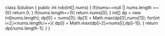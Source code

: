 class Solution {
    public int rob(int[] nums) {
        if(nums==null || nums.length == 0){
            return 0;
        }
        if(nums.length==1){
            return nums[0];
        }
        int[] dp = new int[nums.length];
        dp[0] = nums[0];
        dp[1] = Math.max(dp[0],nums[1]);
        for(int i=2;i<nums.length;i++){
            dp[i] = Math.max(dp[i-2]+nums[i],dp[i-1]);
        }
        return dp[nums.length-1];
    }
}